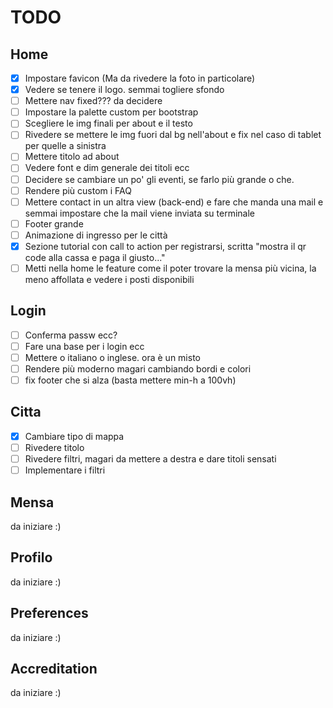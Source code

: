 # TODO

## Home

- [x] Impostare favicon (Ma da rivedere la foto in particolare)
- [x] Vedere se tenere il logo. semmai togliere sfondo
- [ ] Mettere nav fixed??? da decidere
- [ ] Impostare la palette custom per bootstrap
- [ ] Scegliere le img finali per about e il testo
- [ ] Rivedere se mettere le img fuori dal bg nell'about e fix nel caso di tablet per quelle a sinistra
- [ ] Mettere titolo ad about
- [ ] Vedere font e dim generale dei titoli ecc
- [ ] Decidere se cambiare un po' gli eventi, se farlo più grande o che.
- [ ] Rendere più custom i FAQ
- [ ] Mettere contact in un altra view (back-end) e fare che manda una mail e semmai impostare che la mail viene inviata su terminale
- [ ] Footer grande
- [ ] Animazione di ingresso per le città
- [x] Sezione tutorial con call to action per registrarsi, scritta "mostra il qr code alla cassa e paga il giusto..."
- [ ] Metti nella home le feature come il poter trovare la mensa più vicina, la meno affollata e vedere i posti disponibili

## Login
- [ ] Conferma passw ecc?
- [ ] Fare una base per i login ecc
- [ ] Mettere o italiano o inglese. ora è un misto
- [ ] Rendere più moderno magari cambiando bordi e colori
- [ ] fix footer che si alza (basta mettere min-h a 100vh)

## Citta
- [x] Cambiare tipo di mappa
- [ ] Rivedere titolo
- [ ] Rivedere filtri, magari da mettere a destra e dare titoli sensati
- [ ] Implementare i filtri

## Mensa
da iniziare :)

## Profilo
da iniziare :)

## Preferences
da iniziare :)

## Accreditation
da iniziare :)